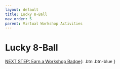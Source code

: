 ```yaml
---
layout: default
title: Lucky 8-Ball
nav_order: 5
parent: Virtual Workshop Activities
---
```


# Lucky 8-Ball

[NEXT STEP: Earn a Workshop Badge](../informal-credentials.html){: .btn .btn-blue }
